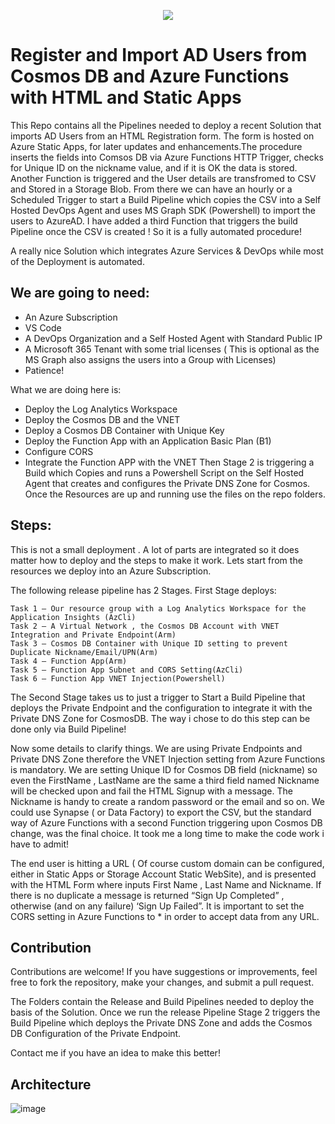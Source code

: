 <p align="center">
  <a href="https://skillicons.dev">
    <img src="https://skillicons.dev/icons?i=azure,powershell,html,css,vscode" />
  </a>
</p>


# Register and Import AD Users from Cosmos DB and Azure Functions with HTML and Static Apps 

This Repo contains all the Pipelines needed to deploy a recent Solution that imports AD Users from an HTML Registration form. The form is hosted on Azure Static Apps, for later updates and enhancements.The procedure inserts the fields into Comsos DB via Azure Functions HTTP Trigger, checks for Unique ID on the nickname value, and if it is OK the data is stored. Another Function is triggered and the User details are transfromed to CSV and Stored in a Storage Blob. From there we can have an hourly or a Scheduled Trigger to start a Build Pipeline which copies the CSV into a Self Hosted DevOps Agent and uses MS Graph SDK (Powershell) to import the users to AzureAD. I have added a third Function that triggers the build Pipeline once the CSV is created ! So it is a fully automated procedure! 

A really nice Solution which integrates Azure Services & DevOps while most of the Deployment is automated.

## We are going to need:

- An Azure Subscription
- VS Code
- A DevOps Organization and a Self Hosted Agent with Standard Public IP
- A Microsoft 365 Tenant with some trial licenses ( This is optional as the MS Graph also assigns the users into a Group with Licenses)
- Patience!

What we are doing here is:  
- Deploy the Log Analytics Workspace
- Deploy the Cosmos DB and the VNET
- Deploy a Cosmos DB Container with Unique Key
- Deploy the Function App with an Application Basic Plan (B1)
- Configure CORS
- Integrate the Function APP with the VNET
Then Stage 2 is triggering a Build which Copies and runs a Powershell Script on the Self Hosted Agent that creates and configures the Private DNS Zone for Cosmos.
Once the Resources are up and running use the files on the repo folders.

## Steps:

This is not a small deployment . A lot of parts are integrated so it does matter how to deploy and the steps to make it work. Lets start from the resources we deploy into an Azure Subscription.

The following release pipeline has 2 Stages. First Stage deploys:

    Task 1 – Our resource group with a Log Analytics Workspace for the Application Insights (AzCli)
    Task 2 – A Virtual Network , the Cosmos DB Account with VNET Integration and Private Endpoint(Arm)
    Task 3 – Cosmos DB Container with Unique ID setting to prevent Duplicate Nickname/Email/UPN(Arm)
    Task 4 – Function App(Arm)
    Task 5 – Function App Subnet and CORS Setting(AzCli)
    Task 6 – Function App VNET Injection(Powershell)

The Second Stage takes us to just a trigger to Start a Build Pipeline that deploys the Private Endpoint and the configuration to integrate it with the Private DNS Zone for CosmosDB. The way i chose to do this step can be done only via Build Pipeline!

Now some details to clarify things. We are using Private Endpoints and Private DNS Zone therefore the VNET Injection setting from Azure Functions is mandatory. We are setting Unique ID for Cosmos DB field (nickname) so even the FirstName , LastName are the same a third field named Nickname will be checked upon and fail the HTML Signup with a message. The Nickname is handy to create a random password or the email and so on. We could use Synapse ( or Data Factory) to export the CSV, but the standard way of Azure Functions with a second Function triggering upon Cosmos DB change, was the final choice. It took me a long time to make the code work i have to admit!

The end user is hitting a URL ( Of course custom domain can be configured, either in Static Apps or Storage Account Static WebSite), and is presented with the HTML Form where inputs First Name , Last Name and Nickname. If there is no duplicate a message is returned “Sign Up Completed” , otherwise (and on any failure) ‘Sign Up Failed”. It is important to set the CORS setting in Azure Functions to * in order to accept data from any URL.

## Contribution

Contributions are welcome! If you have suggestions or improvements, feel free to fork the repository, make your changes, and submit a pull request.

The Folders contain the Release and Build Pipelines needed to deploy the basis of the Solution. Once we run the release Pipeline Stage 2 triggers the Build Pipeline which deploys the Private DNS Zone and adds the Cosmos DB Configuration of the Private Endpoint.

Contact me if you have an idea to make this better!

## Architecture

![image](https://user-images.githubusercontent.com/53148138/223159115-e4dda8f8-930e-4d7c-b6d0-8d4cb60006d9.png)
